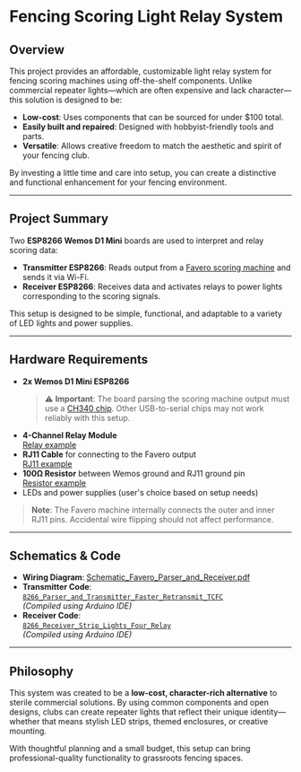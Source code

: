 # Fencing Scoring Light Relay System

## Overview

This project provides an affordable, customizable light relay system for fencing scoring machines using off-the-shelf components. Unlike commercial repeater lights—which are often expensive and lack character—this solution is designed to be:

- **Low-cost**: Uses components that can be sourced for under $100 total.
- **Easily built and repaired**: Designed with hobbyist-friendly tools and parts.
- **Versatile**: Allows creative freedom to match the aesthetic and spirit of your fencing club.

By investing a little time and care into setup, you can create a distinctive and functional enhancement for your fencing environment.

---

## Project Summary

Two **ESP8266 Wemos D1 Mini** boards are used to interpret and relay scoring data:

- **Transmitter ESP8266**: Reads output from a [Favero scoring machine](https://www.favero.com/en2_fencing_sport_electronic_scoreboard_fencing_signalling_equipment_apparatus_for_foil_sword_epee_sabre-29-17.html) and sends it via Wi-Fi.
- **Receiver ESP8266**: Receives data and activates relays to power lights corresponding to the scoring signals.

This setup is designed to be simple, functional, and adaptable to a variety of LED lights and power supplies.

---

## Hardware Requirements

- **2x Wemos D1 Mini ESP8266**  
  > ⚠️ **Important**: The board parsing the scoring machine output must use a [CH340 chip](https://www.aliexpress.us/item/3256806703939501.html). Other USB-to-serial chips may not work reliably with this setup.
- **4-Channel Relay Module**  
  [Relay example](https://www.aliexpress.us/item/2261799814354583.html)
- **RJ11 Cable** for connecting to the Favero output  
  [RJ11 example](https://www.aliexpress.us/item/3256807761034393.html)
- **100Ω Resistor** between Wemos ground and RJ11 ground pin  
  [Resistor example](https://www.aliexpress.us/item/3256806360281394.html)
- LEDs and power supplies (user's choice based on setup needs)

> **Note**: The Favero machine internally connects the outer and inner RJ11 pins. Accidental wire flipping should not affect performance.

---

## Schematics & Code

- **Wiring Diagram**: [Schematic_Favero_Parser_and_Receiver.pdf](Schematic_Favero_Parser_and_Receiver.pdf)
- **Transmitter Code**:  
  [`8266_Parser_and_Transmitter_Faster_Retransmit_TCFC`](8266_Parser_and_Transmitter_Faster_Retransmit_TCFC)  
  *(Compiled using Arduino IDE)*
- **Receiver Code**:  
  [`8266_Receiver_Strip_Lights_Four_Relay`](8266_Receiver_Strip_Lights_Four_Relay)  
  *(Compiled using Arduino IDE)*

---

## Philosophy

This system was created to be a **low-cost, character-rich alternative** to sterile commercial solutions. By using common components and open designs, clubs can create repeater lights that reflect their unique identity—whether that means stylish LED strips, themed enclosures, or creative mounting.

With thoughtful planning and a small budget, this setup can bring professional-quality functionality to grassroots fencing spaces.
